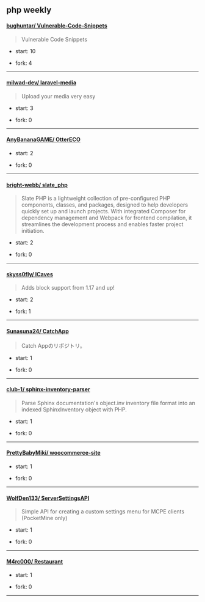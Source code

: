 ## php weekly

#### [bughuntar/ Vulnerable-Code-Snippets](https://github.com/bughuntar/Vulnerable-Code-Snippets)
>  Vulnerable Code Snippets
+ start: 10
+ fork: 4
---
#### [milwad-dev/ laravel-media](https://github.com/milwad-dev/laravel-media)
>  Upload your media very easy
+ start: 3
+ fork: 0
---
#### [AnyBananaGAME/ OtterECO](https://github.com/AnyBananaGAME/OtterECO)
>  
+ start: 2
+ fork: 0
---
#### [bright-webb/ slate_php](https://github.com/bright-webb/slate_php)
>  Slate PHP is a lightweight collection of pre-configured PHP components, classes, and packages, designed to help developers quickly set up and launch projects. With integrated Composer for dependency management and Webpack for frontend compilation, it streamlines the development process and enables faster project initiation.
+ start: 2
+ fork: 0
---
#### [skyss0fly/ ICaves](https://github.com/skyss0fly/ICaves)
>  Adds block support from 1.17 and up!
+ start: 2
+ fork: 1
---
#### [Sunasuna24/ CatchApp](https://github.com/Sunasuna24/CatchApp)
>  Catch Appのリポジトリ。
+ start: 1
+ fork: 0
---
#### [club-1/ sphinx-inventory-parser](https://github.com/club-1/sphinx-inventory-parser)
>  Parse Sphinx documentation's object.inv inventory file format into an indexed SphinxInventory object with PHP.
+ start: 1
+ fork: 0
---
#### [PrettyBabyMiki/ woocommerce-site](https://github.com/PrettyBabyMiki/woocommerce-site)
>  
+ start: 1
+ fork: 0
---
#### [WolfDen133/ ServerSettingsAPI](https://github.com/WolfDen133/ServerSettingsAPI)
>  Simple API for creating a custom settings menu for MCPE clients (PocketMine only)
+ start: 1
+ fork: 0
---
#### [M4rc000/ Restaurant](https://github.com/M4rc000/Restaurant)
>  
+ start: 1
+ fork: 0
---